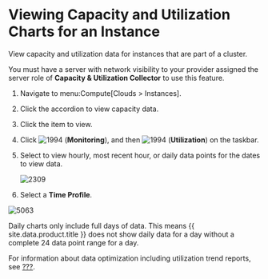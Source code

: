 # Viewing Capacity and Utilization Charts for an Instance

View capacity and utilization data for instances that are part of a
cluster.

<div class="note">

You must have a server with network visibility to your provider assigned
the server role of **Capacity & Utilization Collector** to use this
feature.

</div>

1.  Navigate to menu:Compute\[Clouds \> Instances\].

2.  Click the accordion to view capacity data.

3.  Click the item to view.

4.  Click ![1994](../images/1994.png) (**Monitoring**), and then
    ![1994](../images/1994.png) (**Utilization**) on the taskbar.

5.  Select to view hourly, most recent hour, or daily data points for
    the dates to view data.

    ![2309](../images/2309.png)

6.  Select a **Time Profile**.

![5063](../images/5063.png)

<div class="note">

Daily charts only include full days of data. This means {{ site.data.product.title }}
does not show daily data for a day without a complete 24 data point
range for a day.

</div>

For information about data optimization including utilization trend
reports, see [???](#data-optimization).
